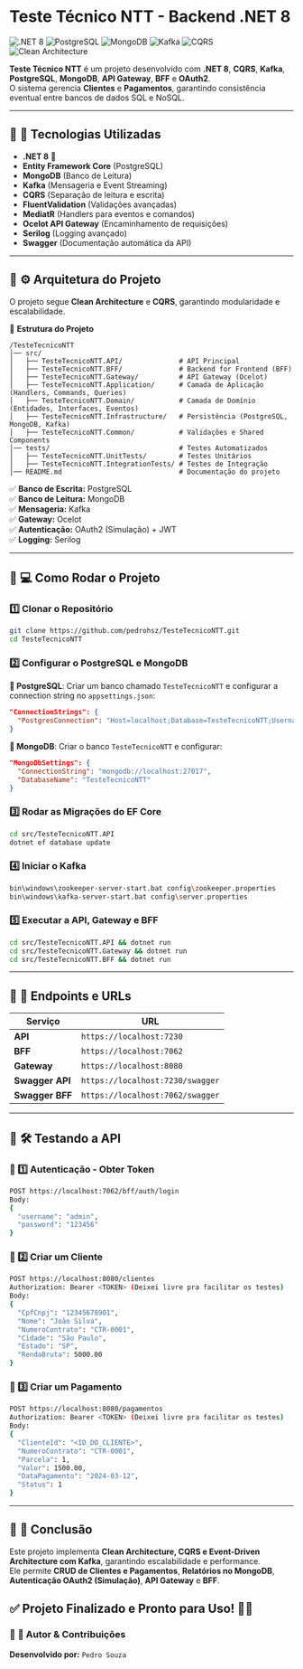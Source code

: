 # Teste Técnico NTT - Backend .NET 8

![.NET 8](https://img.shields.io/badge/.NET-8.0-blue) ![PostgreSQL](https://img.shields.io/badge/Database-PostgreSQL-blue) ![MongoDB](https://img.shields.io/badge/Database-MongoDB-green) ![Kafka](https://img.shields.io/badge/Event%20Streaming-Kafka-orange) ![CQRS](https://img.shields.io/badge/Architecture-CQRS-purple) ![Clean Architecture](https://img.shields.io/badge/Pattern-Clean%20Architecture-success)

**Teste Técnico NTT** é um projeto desenvolvido com **.NET 8**, **CQRS**, **Kafka**, **PostgreSQL**, **MongoDB**, **API Gateway**, **BFF** e **OAuth2**.  
O sistema gerencia **Clientes** e **Pagamentos**, garantindo consistência eventual entre bancos de dados SQL e NoSQL.

---

## 📌 **🎯 Tecnologias Utilizadas**
- **.NET 8** 🚀
- **Entity Framework Core** (PostgreSQL)
- **MongoDB** (Banco de Leitura)
- **Kafka** (Mensageria e Event Streaming)
- **CQRS** (Separação de leitura e escrita)
- **FluentValidation** (Validações avançadas)
- **MediatR** (Handlers para eventos e comandos)
- **Ocelot API Gateway** (Encaminhamento de requisições)
- **Serilog** (Logging avançado)
- **Swagger** (Documentação automática da API)

---

## 📌 **⚙️ Arquitetura do Projeto**
O projeto segue **Clean Architecture** e **CQRS**, garantindo modularidade e escalabilidade.

📂 **Estrutura do Projeto**
```
/TesteTecnicoNTT
│── src/
│   ├── TesteTecnicoNTT.API/              # API Principal
│   ├── TesteTecnicoNTT.BFF/              # Backend for Frontend (BFF)
│   ├── TesteTecnicoNTT.Gateway/          # API Gateway (Ocelot)
│   ├── TesteTecnicoNTT.Application/      # Camada de Aplicação (Handlers, Commands, Queries)
│   ├── TesteTecnicoNTT.Domain/           # Camada de Domínio (Entidades, Interfaces, Eventos)
│   ├── TesteTecnicoNTT.Infrastructure/   # Persistência (PostgreSQL, MongoDB, Kafka)
│   ├── TesteTecnicoNTT.Common/           # Validações e Shared Components
│── tests/                                # Testes Automatizados
│   ├── TesteTecnicoNTT.UnitTests/        # Testes Unitários
│   ├── TesteTecnicoNTT.IntegrationTests/ # Testes de Integração
│── README.md                             # Documentação do projeto
```

✅ **Banco de Escrita:** PostgreSQL  
✅ **Banco de Leitura:** MongoDB  
✅ **Mensageria:** Kafka  
✅ **Gateway:** Ocelot  
✅ **Autenticação:** OAuth2 (Simulação) + JWT  
✅ **Logging:** Serilog  

---

## 📌 **💻 Como Rodar o Projeto**
### **1️⃣ Clonar o Repositório**
```sh
git clone https://github.com/pedrohsz/TesteTecnicoNTT.git
cd TesteTecnicoNTT
```

### **2️⃣ Configurar o PostgreSQL e MongoDB**
**📌 PostgreSQL**: Criar um banco chamado `TesteTecnicoNTT` e configurar a connection string no `appsettings.json`:
```json
"ConnectionStrings": {
  "PostgresConnection": "Host=localhost;Database=TesteTecnicoNTT;Username=postgres;Password=teste"
}
```
**📌 MongoDB**: Criar o banco `TesteTecnicoNTT` e configurar:
```json
"MongoDbSettings": {
  "ConnectionString": "mongodb://localhost:27017",
  "DatabaseName": "TesteTecnicoNTT"
}
```

### **3️⃣ Rodar as Migrações do EF Core**
```sh
cd src/TesteTecnicoNTT.API
dotnet ef database update
```

### **4️⃣ Iniciar o Kafka**
```sh
bin\windows\zookeeper-server-start.bat config\zookeeper.properties
bin\windows\kafka-server-start.bat config\server.properties
```

### **5️⃣ Executar a API, Gateway e BFF**
```sh
cd src/TesteTecnicoNTT.API && dotnet run
cd src/TesteTecnicoNTT.Gateway && dotnet run
cd src/TesteTecnicoNTT.BFF && dotnet run
```

---

## 📌 **🔗 Endpoints e URLs**
| Serviço        | URL                      |
|---------------|-------------------------|
| **API**       | `https://localhost:7230` |
| **BFF**       | `https://localhost:7062` |
| **Gateway**   | `https://localhost:8080` |
| **Swagger API** | `https://localhost:7230/swagger` |
| **Swagger BFF** | `https://localhost:7062/swagger` |

---

## 📌 **🛠️ Testando a API**
### **📌 1️⃣ Autenticação - Obter Token**
```sh
POST https://localhost:7062/bff/auth/login
Body:
{
  "username": "admin",
  "password": "123456"
}
```

### **📌 2️⃣ Criar um Cliente**
```sh
POST https://localhost:8080/clientes
Authorization: Bearer <TOKEN> (Deixei livre pra facilitar os testes)
Body:
{
  "CpfCnpj": "12345678901",
  "Nome": "João Silva",
  "NumeroContrato": "CTR-0001",
  "Cidade": "São Paulo",
  "Estado": "SP",
  "RendaBruta": 5000.00
}
```

### **📌 3️⃣ Criar um Pagamento**
```sh
POST https://localhost:8080/pagamentos
Authorization: Bearer <TOKEN> (Deixei livre pra facilitar os testes)
Body:
{
  "ClienteId": "<ID_DO_CLIENTE>",
  "NumeroContrato": "CTR-0001",
  "Parcela": 1,
  "Valor": 1500.00,
  "DataPagamento": "2024-03-12",
  "Status": 1
}
```

---

## 📌 **🎯 Conclusão**
Este projeto implementa **Clean Architecture, CQRS e Event-Driven Architecture com Kafka**, garantindo escalabilidade e performance.  
Ele permite **CRUD de Clientes e Pagamentos**, **Relatórios no MongoDB**, **Autenticação OAuth2 (Simulação)**, **API Gateway** e **BFF**.

✅ **Projeto Finalizado e Pronto para Uso!** 🚀🔥  
---

### 📌 **🔗 Autor & Contribuições**
**Desenvolvido por:** `Pedro Souza`

